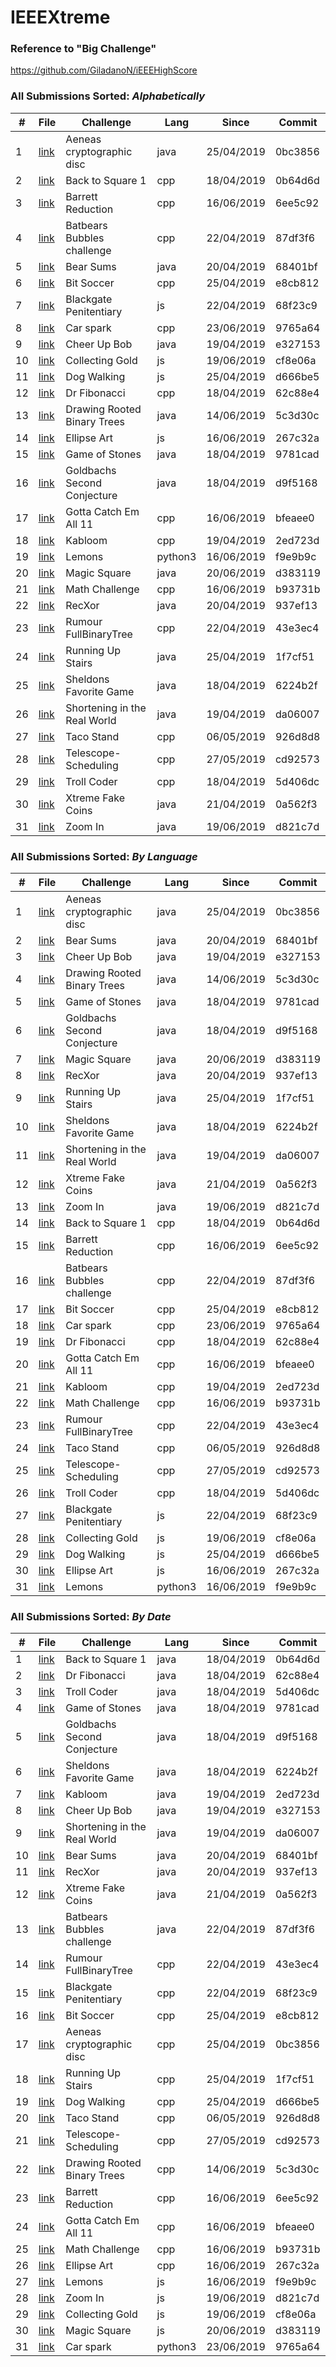 # IEEEXtreme

### Reference to "Big Challenge"
https://github.com/GiladanoN/iEEEHighScore

### All Submissions Sorted: _Alphabetically_
\# | File                                                   | Challenge                    | Lang    | Since      | Commit 
---|--------------------------------------------------------|------------------------------|---------|------------|--------
1  | [link](src/Aeneas_cryptographic_disc/Solution.java)    | Aeneas cryptographic disc    | java    | 25/04/2019 | 0bc3856
2  | [link](cpp/Back_to_Square_1/Solution.cpp)              | Back to Square 1             | cpp     | 18/04/2019 | 0b64d6d
3  | [link](cpp/Barrett_Reduction/Solution.cpp)             | Barrett Reduction            | cpp     | 16/06/2019 | 6ee5c92
4  | [link](cpp/Batbears_Bubbles_challenge/Solution.cpp)    | Batbears Bubbles challenge   | cpp     | 22/04/2019 | 87df3f6
5  | [link](src/Bear_Sums/Solution.java)                    | Bear Sums                    | java    | 20/04/2019 | 68401bf
6  | [link](cpp/Bit_Soccer/Solution.cpp)                    | Bit Soccer                   | cpp     | 25/04/2019 | e8cb812
7  | [link](js/Blackgate_Penitentiary/Solution.js)          | Blackgate Penitentiary       | js      | 22/04/2019 | 68f23c9
8  | [link](cpp/Car_spark/Solution.cpp)                     | Car spark                    | cpp     | 23/06/2019 | 9765a64
9  | [link](src/Cheer_Up_Bob/Solution.java)                 | Cheer Up Bob                 | java    | 19/04/2019 | e327153
10 | [link](js/Collecting_Gold/Solution.js)                 | Collecting Gold              | js      | 19/06/2019 | cf8e06a
11 | [link](js/Dog_Walking/Solution.js)                     | Dog Walking                  | js      | 25/04/2019 | d666be5
12 | [link](cpp/Dr_Fibonacci/Solution.cpp)                  | Dr Fibonacci                 | cpp     | 18/04/2019 | 62c88e4
13 | [link](src/Drawing_Rooted_Binary_Trees/Solution.java)  | Drawing Rooted Binary Trees  | java    | 14/06/2019 | 5c3d30c
14 | [link](js/Ellipse_Art/Solution.js)                     | Ellipse Art                  | js      | 16/06/2019 | 267c32a
15 | [link](src/Game_of_Stones/Solution.java)               | Game of Stones               | java    | 18/04/2019 | 9781cad
16 | [link](src/Goldbachs_Second_Conjecture/Solution.java)  | Goldbachs Second Conjecture  | java    | 18/04/2019 | d9f5168
17 | [link](cpp/Gotta_Catch_Em_All_11/Solution.cpp)         | Gotta Catch Em All 11        | cpp     | 16/06/2019 | bfeaee0
18 | [link](cpp/Kabloom/Solution.cpp)                       | Kabloom                      | cpp     | 19/04/2019 | 2ed723d
19 | [link](python3/Lemons/Solution.py)                     | Lemons                       | python3 | 16/06/2019 | f9e9b9c
20 | [link](src/Magic_Square/Solution.java)                 | Magic Square                 | java    | 20/06/2019 | d383119
21 | [link](cpp/Math_Challenge/Solution.cpp)                | Math Challenge               | cpp     | 16/06/2019 | b93731b
22 | [link](src/RecXor/Solution.java)                       | RecXor                       | java    | 20/04/2019 | 937ef13
23 | [link](cpp/Rumour_FullBinaryTree/Solution.cpp)         | Rumour FullBinaryTree        | cpp     | 22/04/2019 | 43e3ec4
24 | [link](src/Running_Up_Stairs/Solution.java)            | Running Up Stairs            | java    | 25/04/2019 | 1f7cf51
25 | [link](src/Sheldons_Favorite_Game/Solution.java)       | Sheldons Favorite Game       | java    | 18/04/2019 | 6224b2f
26 | [link](src/Shortening_in_the_Real_World/Solution.java) | Shortening in the Real World | java    | 19/04/2019 | da06007
27 | [link](cpp/Taco_Stand/Solution.cpp)                    | Taco Stand                   | cpp     | 06/05/2019 | 926d8d8
28 | [link](cpp/Telescope-Scheduling/Solution.cpp)          | Telescope-Scheduling         | cpp     | 27/05/2019 | cd92573
29 | [link](cpp/Troll_Coder/Solution.cpp)                   | Troll Coder                  | cpp     | 18/04/2019 | 5d406dc
30 | [link](src/Xtreme_Fake_Coins/Solution.java)            | Xtreme Fake Coins            | java    | 21/04/2019 | 0a562f3
31 | [link](src/Zoom_In/Solution.java)                      | Zoom In                      | java    | 19/06/2019 | d821c7d

### All Submissions Sorted: _By Language_
\# | File                                                   | Challenge                    | Lang    | Since      | Commit 
---|--------------------------------------------------------|------------------------------|---------|------------|--------
1  | [link](src/Aeneas_cryptographic_disc/Solution.java)    | Aeneas cryptographic disc    | java    | 25/04/2019 | 0bc3856
2  | [link](src/Bear_Sums/Solution.java)                    | Bear Sums                    | java    | 20/04/2019 | 68401bf
3  | [link](src/Cheer_Up_Bob/Solution.java)                 | Cheer Up Bob                 | java    | 19/04/2019 | e327153
4  | [link](src/Drawing_Rooted_Binary_Trees/Solution.java)  | Drawing Rooted Binary Trees  | java    | 14/06/2019 | 5c3d30c
5  | [link](src/Game_of_Stones/Solution.java)               | Game of Stones               | java    | 18/04/2019 | 9781cad
6  | [link](src/Goldbachs_Second_Conjecture/Solution.java)  | Goldbachs Second Conjecture  | java    | 18/04/2019 | d9f5168
7  | [link](src/Magic_Square/Solution.java)                 | Magic Square                 | java    | 20/06/2019 | d383119
8  | [link](src/RecXor/Solution.java)                       | RecXor                       | java    | 20/04/2019 | 937ef13
9  | [link](src/Running_Up_Stairs/Solution.java)            | Running Up Stairs            | java    | 25/04/2019 | 1f7cf51
10 | [link](src/Sheldons_Favorite_Game/Solution.java)       | Sheldons Favorite Game       | java    | 18/04/2019 | 6224b2f
11 | [link](src/Shortening_in_the_Real_World/Solution.java) | Shortening in the Real World | java    | 19/04/2019 | da06007
12 | [link](src/Xtreme_Fake_Coins/Solution.java)            | Xtreme Fake Coins            | java    | 21/04/2019 | 0a562f3
13 | [link](src/Zoom_In/Solution.java)                      | Zoom In                      | java    | 19/06/2019 | d821c7d
14 | [link](cpp/Back_to_Square_1/Solution.cpp)              | Back to Square 1             | cpp     | 18/04/2019 | 0b64d6d
15 | [link](cpp/Barrett_Reduction/Solution.cpp)             | Barrett Reduction            | cpp     | 16/06/2019 | 6ee5c92
16 | [link](cpp/Batbears_Bubbles_challenge/Solution.cpp)    | Batbears Bubbles challenge   | cpp     | 22/04/2019 | 87df3f6
17 | [link](cpp/Bit_Soccer/Solution.cpp)                    | Bit Soccer                   | cpp     | 25/04/2019 | e8cb812
18 | [link](cpp/Car_spark/Solution.cpp)                     | Car spark                    | cpp     | 23/06/2019 | 9765a64
19 | [link](cpp/Dr_Fibonacci/Solution.cpp)                  | Dr Fibonacci                 | cpp     | 18/04/2019 | 62c88e4
20 | [link](cpp/Gotta_Catch_Em_All_11/Solution.cpp)         | Gotta Catch Em All 11        | cpp     | 16/06/2019 | bfeaee0
21 | [link](cpp/Kabloom/Solution.cpp)                       | Kabloom                      | cpp     | 19/04/2019 | 2ed723d
22 | [link](cpp/Math_Challenge/Solution.cpp)                | Math Challenge               | cpp     | 16/06/2019 | b93731b
23 | [link](cpp/Rumour_FullBinaryTree/Solution.cpp)         | Rumour FullBinaryTree        | cpp     | 22/04/2019 | 43e3ec4
24 | [link](cpp/Taco_Stand/Solution.cpp)                    | Taco Stand                   | cpp     | 06/05/2019 | 926d8d8
25 | [link](cpp/Telescope-Scheduling/Solution.cpp)          | Telescope-Scheduling         | cpp     | 27/05/2019 | cd92573
26 | [link](cpp/Troll_Coder/Solution.cpp)                   | Troll Coder                  | cpp     | 18/04/2019 | 5d406dc
27 | [link](js/Blackgate_Penitentiary/Solution.js)          | Blackgate Penitentiary       | js      | 22/04/2019 | 68f23c9
28 | [link](js/Collecting_Gold/Solution.js)                 | Collecting Gold              | js      | 19/06/2019 | cf8e06a
29 | [link](js/Dog_Walking/Solution.js)                     | Dog Walking                  | js      | 25/04/2019 | d666be5
30 | [link](js/Ellipse_Art/Solution.js)                     | Ellipse Art                  | js      | 16/06/2019 | 267c32a
31 | [link](python3/Lemons/Solution.py)                     | Lemons                       | python3 | 16/06/2019 | f9e9b9c

### All Submissions Sorted: _By Date_
\# | File                                                   | Challenge                    | Lang    | Since      | Commit 
---|--------------------------------------------------------|------------------------------|---------|------------|--------
1  | [link](cpp/Back_to_Square_1/Solution.cpp)              | Back to Square 1             | java    | 18/04/2019 | 0b64d6d
2  | [link](cpp/Dr_Fibonacci/Solution.cpp)                  | Dr Fibonacci                 | java    | 18/04/2019 | 62c88e4
3  | [link](cpp/Troll_Coder/Solution.cpp)                   | Troll Coder                  | java    | 18/04/2019 | 5d406dc
4  | [link](src/Game_of_Stones/Solution.java)               | Game of Stones               | java    | 18/04/2019 | 9781cad
5  | [link](src/Goldbachs_Second_Conjecture/Solution.java)  | Goldbachs Second Conjecture  | java    | 18/04/2019 | d9f5168
6  | [link](src/Sheldons_Favorite_Game/Solution.java)       | Sheldons Favorite Game       | java    | 18/04/2019 | 6224b2f
7  | [link](cpp/Kabloom/Solution.cpp)                       | Kabloom                      | java    | 19/04/2019 | 2ed723d
8  | [link](src/Cheer_Up_Bob/Solution.java)                 | Cheer Up Bob                 | java    | 19/04/2019 | e327153
9  | [link](src/Shortening_in_the_Real_World/Solution.java) | Shortening in the Real World | java    | 19/04/2019 | da06007
10 | [link](src/Bear_Sums/Solution.java)                    | Bear Sums                    | java    | 20/04/2019 | 68401bf
11 | [link](src/RecXor/Solution.java)                       | RecXor                       | java    | 20/04/2019 | 937ef13
12 | [link](src/Xtreme_Fake_Coins/Solution.java)            | Xtreme Fake Coins            | java    | 21/04/2019 | 0a562f3
13 | [link](cpp/Batbears_Bubbles_challenge/Solution.cpp)    | Batbears Bubbles challenge   | java    | 22/04/2019 | 87df3f6
14 | [link](cpp/Rumour_FullBinaryTree/Solution.cpp)         | Rumour FullBinaryTree        | cpp     | 22/04/2019 | 43e3ec4
15 | [link](js/Blackgate_Penitentiary/Solution.js)          | Blackgate Penitentiary       | cpp     | 22/04/2019 | 68f23c9
16 | [link](cpp/Bit_Soccer/Solution.cpp)                    | Bit Soccer                   | cpp     | 25/04/2019 | e8cb812
17 | [link](src/Aeneas_cryptographic_disc/Solution.java)    | Aeneas cryptographic disc    | cpp     | 25/04/2019 | 0bc3856
18 | [link](src/Running_Up_Stairs/Solution.java)            | Running Up Stairs            | cpp     | 25/04/2019 | 1f7cf51
19 | [link](js/Dog_Walking/Solution.js)                     | Dog Walking                  | cpp     | 25/04/2019 | d666be5
20 | [link](cpp/Taco_Stand/Solution.cpp)                    | Taco Stand                   | cpp     | 06/05/2019 | 926d8d8
21 | [link](cpp/Telescope-Scheduling/Solution.cpp)          | Telescope-Scheduling         | cpp     | 27/05/2019 | cd92573
22 | [link](src/Drawing_Rooted_Binary_Trees/Solution.java)  | Drawing Rooted Binary Trees  | cpp     | 14/06/2019 | 5c3d30c
23 | [link](cpp/Barrett_Reduction/Solution.cpp)             | Barrett Reduction            | cpp     | 16/06/2019 | 6ee5c92
24 | [link](cpp/Gotta_Catch_Em_All_11/Solution.cpp)         | Gotta Catch Em All 11        | cpp     | 16/06/2019 | bfeaee0
25 | [link](cpp/Math_Challenge/Solution.cpp)                | Math Challenge               | cpp     | 16/06/2019 | b93731b
26 | [link](js/Ellipse_Art/Solution.js)                     | Ellipse Art                  | cpp     | 16/06/2019 | 267c32a
27 | [link](python3/Lemons/Solution.py)                     | Lemons                       | js      | 16/06/2019 | f9e9b9c
28 | [link](src/Zoom_In/Solution.java)                      | Zoom In                      | js      | 19/06/2019 | d821c7d
29 | [link](js/Collecting_Gold/Solution.js)                 | Collecting Gold              | js      | 19/06/2019 | cf8e06a
30 | [link](src/Magic_Square/Solution.java)                 | Magic Square                 | js      | 20/06/2019 | d383119
31 | [link](cpp/Car_spark/Solution.cpp)                     | Car spark                    | python3 | 23/06/2019 | 9765a64

